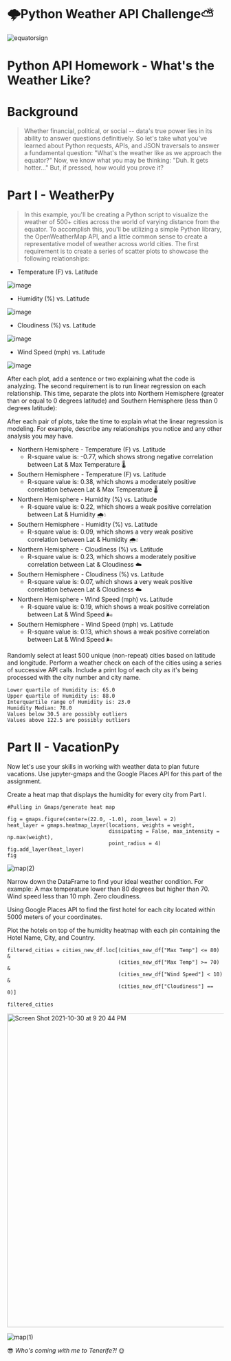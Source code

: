 # 🌩️Python Weather API Challenge:partly_sunny:

![equatorsign](https://user-images.githubusercontent.com/91695375/139562767-fa1b31b4-e106-489e-b4b7-d5d32542a5db.png)


# Python API Homework - What's the Weather Like?

# Background
>Whether financial, political, or social -- data's true power lies in its ability to answer questions definitively. So let's take what you've learned about Python requests, APIs, and JSON traversals to answer a fundamental question: "What's the weather like as we approach the equator?"
Now, we know what you may be thinking: "Duh. It gets hotter..."
But, if pressed, how would you prove it?
>

# Part I - WeatherPy
>In this example, you'll be creating a Python script to visualize the weather of 500+ cities across the world of varying distance from the equator. To accomplish this, you'll be utilizing a simple Python library, the OpenWeatherMap API, and a little common sense to create a representative model of weather across world cities.
The first requirement is to create a series of scatter plots to showcase the following relationships:
>

>
- Temperature (F) vs. Latitude

![image](https://user-images.githubusercontent.com/91695375/139562655-9533a28f-26dd-4075-9f98-c24718b938f5.png)
>
- Humidity (%) vs. Latitude


![image](https://user-images.githubusercontent.com/91695375/139562679-c0ab1648-3211-42f1-80e4-056b2e54f74d.png)
>
- Cloudiness (%) vs. Latitude


![image](https://user-images.githubusercontent.com/91695375/139562687-316fc966-c4b2-4e84-858a-37a64fcb770d.png)
>
- Wind Speed (mph) vs. Latitude


![image](https://user-images.githubusercontent.com/91695375/139562691-4da656ff-4e7d-4c81-8b59-8123ba28f965.png)

>
After each plot, add a sentence or two explaining what the code is analyzing.
The second requirement is to run linear regression on each relationship. This time, separate the plots into Northern Hemisphere (greater than or equal to 0 degrees latitude) and Southern Hemisphere (less than 0 degrees latitude):

After each pair of plots, take the time to explain what the linear regression is modeling. For example, describe any relationships you notice and any other analysis you may have.
>
>
- Northern Hemisphere - Temperature (F) vs. Latitude
  - R-square value is: -0.77, which shows strong negative correlation between Lat & Max Temperature 🌡️
- Southern Hemisphere - Temperature (F) vs. Latitude
  - R-square value is: 0.38, which shows a moderately positive correlation between Lat & Max Temperature 🌡️
- Northern Hemisphere - Humidity (%) vs. Latitude
  - R-square value is: 0.22, which shows a weak positive correlation between Lat & Humidity 🌧️💧
- Southern Hemisphere - Humidity (%) vs. Latitude
  - R-square value is: 0.09, which shows a very weak positive correlation between Lat & Humidity 🌧️💧
- Northern Hemisphere - Cloudiness (%) vs. Latitude
  - R-square value is: 0.23, which shows a moderately positive correlation between Lat & Cloudiness ☁️
- Southern Hemisphere - Cloudiness (%) vs. Latitude
  - R-square value is: 0.07, which shows a very weak positive correlation between Lat & Cloudiness ☁️
- Northern Hemisphere - Wind Speed (mph) vs. Latitude
  - R-square value is: 0.19, which shows a weak positive correlation between Lat & Wind Speed 🌬️
- Southern Hemisphere - Wind Speed (mph) vs. Latitude
  - R-square value is: 0.13, which shows a weak positive correlation between Lat & Wind Speed 🌬️
>
>
Randomly select at least 500 unique (non-repeat) cities based on latitude and longitude.
Perform a weather check on each of the cities using a series of successive API calls.
Include a print log of each city as it's being processed with the city number and city name.
```
Lower quartile of Humidity is: 65.0
Upper quartile of Humidity is: 88.0
Interquartile range of Humidity is: 23.0
Humidity Median: 78.0 
Values below 30.5 are possibly outliers
Values above 122.5 are possibly outliers
```


# Part II - VacationPy
Now let's use your skills in working with weather data to plan future vacations. Use jupyter-gmaps and the Google Places API for this part of the assignment.

Create a heat map that displays the humidity for every city from Part I.
```
#Pulling in Gmaps/generate heat map

fig = gmaps.figure(center=(22.0, -1.0), zoom_level = 2)
heat_layer = gmaps.heatmap_layer(locations, weights = weight, 
                                 dissipating = False, max_intensity = np.max(weight),
                                 point_radius = 4)
fig.add_layer(heat_layer)
fig
```
![map(2)](https://user-images.githubusercontent.com/91695375/139562831-225d86b1-0c0d-4ea7-9a5e-cd597e59bd8d.png)


Narrow down the DataFrame to find your ideal weather condition. For example:
A max temperature lower than 80 degrees but higher than 70.
Wind speed less than 10 mph.
Zero cloudiness.

Using Google Places API to find the first hotel for each city located within 5000 meters of your coordinates.

Plot the hotels on top of the humidity heatmap with each pin containing the Hotel Name, City, and Country.
```
filtered_cities = cities_new_df.loc[(cities_new_df["Max Temp"] <= 80) & 
                                    (cities_new_df["Max Temp"] >= 70) & 
                                    (cities_new_df["Wind Speed"] < 10) &  
                                    (cities_new_df["Cloudiness"] == 0)]
                                
filtered_cities
```
<img width="728" alt="Screen Shot 2021-10-30 at 9 20 44 PM" src="https://user-images.githubusercontent.com/91695375/139562890-edfe60a1-c783-4d51-a19c-fbdebadee53c.png">

![map(1)](https://user-images.githubusercontent.com/91695375/139562815-570a6825-016a-47b9-8c24-29b4029bb4f9.png)

😎 *Who's coming with me to Tenerife?!* 🌞
